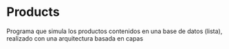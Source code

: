 # Products
Programa que simula los productos contenidos en una base de datos (lista), realizado con una arquitectura basada en capas
